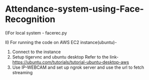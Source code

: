 # Attendance-system-using-Face-Recognition

I)For local system - facerec.py

II) For running the code on AWS EC2 instance(ubuntu)-
1) Connect to the instance 
2) Setup tigervnc and ubuntu desktop
Refer to the link- https://ubuntu.com/tutorials/tutorial-ubuntu-desktop-aws
3) Use IP-WEBCAM and set up ngrok server and use the url to fetch streaming
